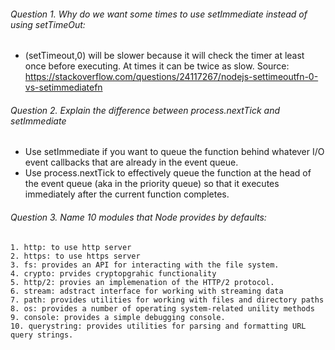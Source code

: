 ###### Question 1. Why do we want some times to use setImmediate instead of using setTimeOut:

+ (setTimeout,0) will be slower because it will check the timer at least once before executing. At times it can be twice as slow.
Source: https://stackoverflow.com/questions/24117267/nodejs-settimeoutfn-0-vs-setimmediatefn

###### Question 2. Explain the difference between process.nextTick and setImmediate
+ Use setImmediate if you want to queue the function behind whatever I/O event callbacks that are already in the event queue. 
+ Use process.nextTick to effectively queue the function at the head of the event queue (aka in the priority queue) so that it executes immediately after the current function completes.
###### Question 3. Name 10 modules that Node provides by defaults:
    1. http: to use http server
    2. https: to use https server
    3. fs: provides an API for interacting with the file system.
    4. crypto: prvides cryptopgrahic functionality
    5. http/2: provies an implemenation of the HTTP/2 protocol.
    6. stream: adstract interface for working with streaming data
    7. path: provides utilities for working with files and directory paths
    8. os: provides a number of operating system-related unility methods
    9. console: provides a simple debugging console.
    10. querystring: provides utilities for parsing and formatting URL query strings.
    
    
